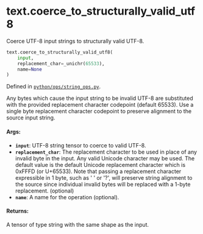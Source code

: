 <div itemscope itemtype="http://developers.google.com/ReferenceObject">
<meta itemprop="name" content="text.coerce_to_structurally_valid_utf8" />
<meta itemprop="path" content="Stable" />
</div>

# text.coerce_to_structurally_valid_utf8

Coerce UTF-8 input strings to structurally valid UTF-8.

``` python
text.coerce_to_structurally_valid_utf8(
    input,
    replacement_char=_unichr(65533),
    name=None
)
```

Defined in
[`python/ops/string_ops.py`](https://github.com/tensorflow/text/tree/master/tensorflow_text/python/ops/string_ops.py).

<!-- Placeholder for "Used in" -->

Any bytes which cause the input string to be invalid UTF-8 are substituted
with the provided replacement character codepoint (default 65533). Use a
single byte replacement character codepoint to preserve alignment to the
source input string.

#### Args:

*   <b>`input`</b>: UTF-8 string tensor to coerce to valid UTF-8.
*   <b>`replacement_char`</b>: The replacement character to be used in place of
    any invalid byte in the input. Any valid Unicode character may be used. The
    default value is the default Unicode replacement character which is 0xFFFD
    (or U+65533). Note that passing a replacement character expressible in 1
    byte, such as ' ' or '?', will preserve string alignment to the source since
    individual invalid bytes will be replaced with a 1-byte replacement.
    (optional)
*   <b>`name`</b>: A name for the operation (optional).

#### Returns:

A tensor of type string with the same shape as the input.
